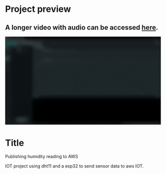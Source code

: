 # Project preview
## A longer video with audio can be accessed [here](https://youtu.be/f5Gqn_xpqrw?si=AmdydtLuWuDTVfvh).

![short-gif-demo](demo.gif)

# Title
Publishing humidity reading to AWS 

IOT project using dht11 and a esp32 to send sensor data to aws IOT. 
